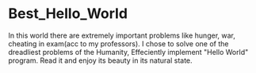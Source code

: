 # Best_Hello_World
In this world there are extremely important problems like hunger, war, cheating in exam(acc to my professors). I chose to solve one of the dreadliest problems of the Humanity, Effeciently implement "Hello World" program. Read it and enjoy its beauty in its natural state.
